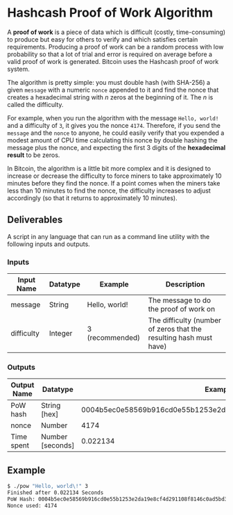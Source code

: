 # Hashcash Proof of Work Algorithm

A __proof of work__ is a piece of data which is difficult (costly, time-consuming) to produce but easy for others to verify and which satisfies certain requirements. Producing a proof of work can be a random process with low probability so that a lot of trial and error is required on average before a valid proof of work is generated. Bitcoin uses the Hashcash proof of work system.

The algorithm is pretty simple: you must double hash (with SHA-256) a given `message` with a numeric `nonce` appended to it and find the nonce that creates a hexadecimal string with _n_ zeros at the beginning of it. The _n_ is called the difficulty.

For example, when you run the algorithm with the message `Hello, world!` and a difficulty of `3`, it gives you the nonce `4174`. Therefore, if you send the `message` and the `nonce` to anyone, he could easily verify that you expended a modest amount of CPU time calculating this nonce by double hashing the message plus the nonce, and expecting the first 3 digits of the __hexadecimal result__ to be zeros.

In Bitcoin, the algorithm is a little bit more complex and it is designed to increase or decrease the difficulty to force miners to take approximately 10 minutes before they find the nonce. If a point comes when the miners take less than 10 minutes to find the nonce, the difficulty increases to adjust accordingly (so that it returns to approximately 10 minutes).

## Deliverables

A script in any language that can run as a command line utility with the following inputs and outputs.

### Inputs

Input Name | Datatype | Example        | Description
---------- | -------- | -------------- | --------
message    | String   | Hello, world!  | The message to do the proof of work on
difficulty | Integer  | 3 (recommended) | The difficulty (number of zeros that the resulting hash must have)

### Outputs

Output Name | Datatype | Example
----------- | -------- | -------
PoW hash    | String [hex] | 0004b5ec0e58569b916cd0e55b1253e2da19e8cf4d291108f8146c0ad5bd3810
nonce      | Number   | 4174
Time spent  | Number [seconds] | 0.022134

## Example

```bash
$ ./pow "Hello, world\!" 3
Finished after 0.022134 Seconds
PoW Hash: 0004b5ec0e58569b916cd0e55b1253e2da19e8cf4d291108f8146c0ad5bd3810
Nonce used: 4174
```
